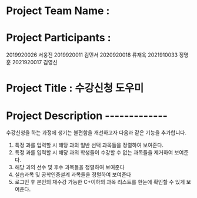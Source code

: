 # Project Team Name :

# Project Participants : 
2019920026 서웅진
2019920011 김민서
2020920018 류재욱
2021910033 정명훈
2021920017 김영신

# Project Title :  수강신청 도우미

# Project Description -------------
  수강신청을 하는 과정에 생기는 불편함을 개선하고자 다음과 같은 기능을 추가합니다.
  1. 특정 과를 입력할 시 해당 과의 일반 선택 과목들을 정렬하여 보여준다.
  2. 특정 과를 입력할 시 해당 과의 학생들이 수강할 수 없는 과목들을 제거하여 보여준다.
  3. 해당 과의 선수 및 후수 과목들을 정렬하여 보여준다
  4. 실습과목 및 공학인증설계 과목들을 정렬하여 보여준다
  5. 로그인 후 본인의 재수강 가능한 C+이하의 과목 리스트를 한눈에 확인할 수 있게 보여준다.
      
